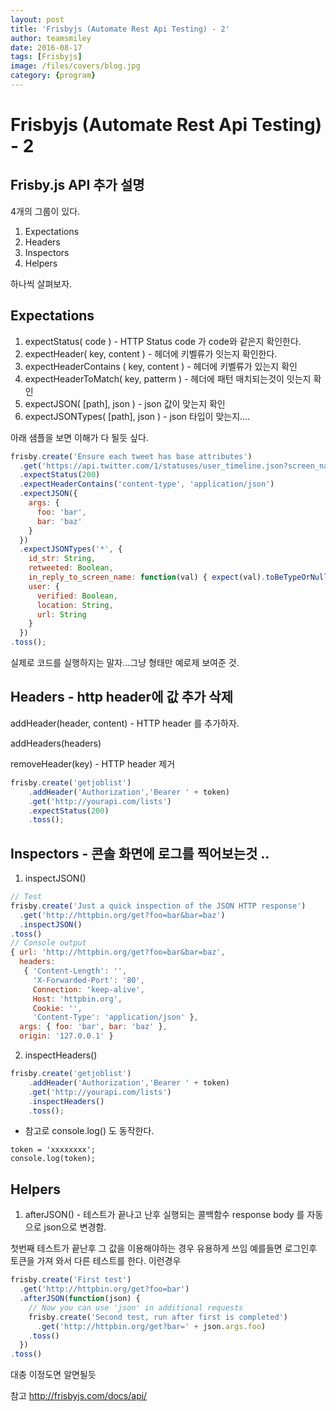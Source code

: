 ```yaml
---
layout: post
title: 'Frisbyjs (Automate Rest Api Testing) - 2' 
author: teamsmiley 
date: 2016-08-17
tags: [Frisbyjs]
image: /files/covers/blog.jpg
category: {program}
---
```

# Frisbyjs (Automate Rest Api Testing) - 2

## Frisby.js API 추가 설명

4개의 그룹이 있다. 
1. Expectations
1. Headers
1. Inspectors
1. Helpers

하나씩 살펴보자. 

## Expectations

1. expectStatus( code ) -  HTTP Status code 가 code와 같은지 확인한다.  
1. expectHeader( key, content ) - 헤더에 키벨류가 잇는지 확인한다. 
1. expectHeaderContains ( key, content ) - 헤더에 키벨류가 있는지 확인 
1. expectHeaderToMatch( key, patterm ) - 헤더에 패턴 매치되는것이 잇는지 확인
1. expectJSON( [path], json ) - json 값이 맞는지 확인 
1. expectJSONTypes( [path], json ) - json 타입이 맞는지....

아래 샘플을 보면 이해가 다 될듯 싶다. 

```js
frisby.create('Ensure each tweet has base attributes')
  .get('https://api.twitter.com/1/statuses/user_timeline.json?screen_name=brightbit')
  .expectStatus(200)
  .expectHeaderContains('content-type', 'application/json')
  .expectJSON({
    args: {
      foo: 'bar',
      bar: 'baz'
    }
  })
  .expectJSONTypes('*', {
    id_str: String,
    retweeted: Boolean,
    in_reply_to_screen_name: function(val) { expect(val).toBeTypeOrNull(String); }, // Custom matcher callback
    user: {
      verified: Boolean,
      location: String,
      url: String
    }
  })
.toss();
```

실제로 코드를 실행하지는 말자...그냥 형태만 예로제 보여준 것.

## Headers - http header에 값 추가 삭제 

addHeader(header, content) - HTTP header 를 추가하자.  

addHeaders(headers)

removeHeader(key) - HTTP header 제거 

```js
frisby.create('getjoblist')
    .addHeader('Authorization','Bearer ' + token)
    .get('http://yourapi.com/lists')
    .expectStatus(200)
    .toss();
```

## Inspectors - 콘솔 화면에 로그를 찍어보는것 ..

1. inspectJSON()
```js
// Test
frisby.create('Just a quick inspection of the JSON HTTP response')
  .get('http://httpbin.org/get?foo=bar&bar=baz')
  .inspectJSON()
.toss()
// Console output
{ url: 'http://httpbin.org/get?foo=bar&bar=baz',
  headers:
   { 'Content-Length': '',
     'X-Forwarded-Port': '80',
     Connection: 'keep-alive',
     Host: 'httpbin.org',
     Cookie: '',
     'Content-Type': 'application/json' },
  args: { foo: 'bar', bar: 'baz' },
  origin: '127.0.0.1' }
```  
2. inspectHeaders()

```js
frisby.create('getjoblist')
    .addHeader('Authorization','Bearer ' + token)
    .get('http://yourapi.com/lists')
    .inspectHeaders()
    .toss();
```

* 참고로 console.log() 도 동작한다. 
```
token = 'xxxxxxxx';
console.log(token);
```

## Helpers

1. afterJSON() - 테스트가 끝나고 난후 실행되는 콜백함수 response body 를 자동으로 json으로 변경함. 

첫번째 테스트가 끝난후 그 값을 이용해야하는 경우 유용하게 쓰임
예를들면 로그인후 토큰을 가져
와서 다른 테스트를 한다. 이런경우 

```js
frisby.create('First test')
  .get('http://httpbin.org/get?foo=bar')
  .afterJSON(function(json) {
    // Now you can use 'json' in additional requests
    frisby.create('Second test, run after first is completed')
      .get('http://httpbin.org/get?bar=' + json.args.foo)
    .toss()
  })
.toss()
```

대충 이정도면 알면될듯 

참고 <http://frisbyjs.com/docs/api/>



















